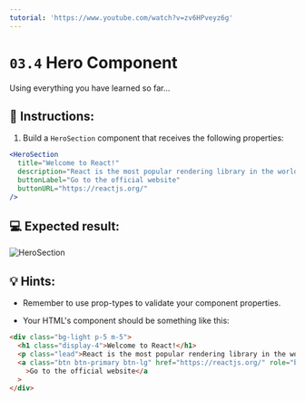 ```yaml
---
tutorial: 'https://www.youtube.com/watch?v=zv6HPveyz6g'
---
```


# `03.4` Hero Component

Using everything you have learned so far...

## 📝 Instructions:

1. Build a `HeroSection` component that receives the following properties:

```jsx
<HeroSection
  title="Welcome to React!"
  description="React is the most popular rendering library in the world"
  buttonLabel="Go to the official website"
  buttonURL="https://reactjs.org/"
/>
```

## 💻 Expected result:

![HeroSection](../../.learn/assets/03.4-1.png?raw=true)

## 💡 Hints:

- Remember to use prop-types to validate your component properties.

- Your HTML's component should be something like this:

```html
<div class="bg-light p-5 m-5">
  <h1 class="display-4">Welcome to React!</h1>
  <p class="lead">React is the most popular rendering library in the world</p>
  <a class="btn btn-primary btn-lg" href="https://reactjs.org/" role="button"
    >Go to the official website</a
  >
</div>
```
